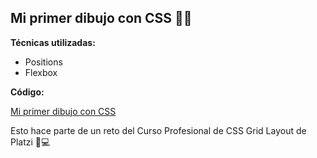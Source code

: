 ## Mi primer dibujo con CSS 👩‍🎨

**Técnicas utilizadas:** 

- Positions
- Flexbox

**Código:**

[Mi primer dibujo con CSS](https://codepen.io/erikabernalm/pen/VwXrOpO "Mi primer dibujo con CSS")

Esto hace parte de un reto del Curso Profesional de CSS Grid Layout de Platzi 💚💻 